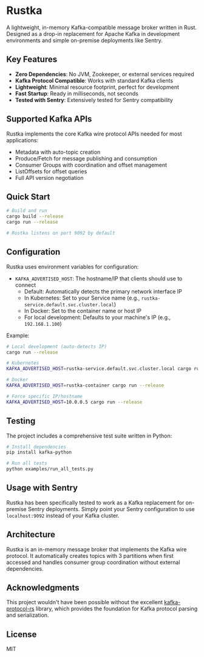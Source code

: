 # Rustka

A lightweight, in-memory Kafka-compatible message broker written in Rust. Designed as a drop-in replacement for Apache Kafka in development environments and simple on-premise deployments like Sentry.

## Key Features

- **Zero Dependencies**: No JVM, Zookeeper, or external services required
- **Kafka Protocol Compatible**: Works with standard Kafka clients  
- **Lightweight**: Minimal resource footprint, perfect for development
- **Fast Startup**: Ready in milliseconds, not seconds
- **Tested with Sentry**: Extensively tested for Sentry compatibility

## Supported Kafka APIs

Rustka implements the core Kafka wire protocol APIs needed for most applications:

- Metadata with auto-topic creation
- Produce/Fetch for message publishing and consumption  
- Consumer Groups with coordination and offset management
- ListOffsets for offset queries
- Full API version negotiation

## Quick Start

```bash
# Build and run
cargo build --release
cargo run --release

# Rustka listens on port 9092 by default
```

## Configuration

Rustka uses environment variables for configuration:

- `KAFKA_ADVERTISED_HOST`: The hostname/IP that clients should use to connect
  - Default: Automatically detects the primary network interface IP
  - In Kubernetes: Set to your Service name (e.g., `rustka-service.default.svc.cluster.local`)
  - In Docker: Set to the container name or host IP
  - For local development: Defaults to your machine's IP (e.g., `192.168.1.100`)

Example:
```bash
# Local development (auto-detects IP)
cargo run --release

# Kubernetes
KAFKA_ADVERTISED_HOST=rustka-service.default.svc.cluster.local cargo run --release

# Docker
KAFKA_ADVERTISED_HOST=rustka-container cargo run --release

# Force specific IP/hostname
KAFKA_ADVERTISED_HOST=10.0.0.5 cargo run --release
```

## Testing

The project includes a comprehensive test suite written in Python:

```bash
# Install dependencies
pip install kafka-python

# Run all tests
python examples/run_all_tests.py
```

## Usage with Sentry

Rustka has been specifically tested to work as a Kafka replacement for on-premise Sentry deployments. Simply point your Sentry configuration to use `localhost:9092` instead of your Kafka cluster.

## Architecture

Rustka is an in-memory message broker that implements the Kafka wire protocol. It automatically creates topics with 3 partitions when first accessed and handles consumer group coordination without external dependencies.

## Acknowledgments

This project wouldn't have been possible without the excellent [kafka-protocol-rs](https://github.com/tychedelia/kafka-protocol-rs) library, which provides the foundation for Kafka protocol parsing and serialization.

## License

MIT
